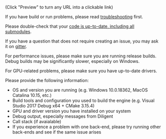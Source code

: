(Click "Preview" to turn any URL into a clickable link)

If you have build or run problems, please read [troubleshooting](https://github.com/DiligentGraphics/DiligentEngine/blob/master/Troubleshooting.md) first.

Please double-check that your [code is up-to-date, including all submodules](https://github.com/DiligentGraphics/DiligentEngine#cloning-the-repository).

If you have a question that does not require creating an issue, you may ask it on [gitter](https://gitter.im/diligent-engine/Lobby).

For performance issues, please make sure you are running release builds. Debug builds may be significantly slower, especially on Windows.

For GPU-related problems, please make sure you have up-to-date drivers.

Please provide the following information:

- OS and version you are running (e.g. Windows 10.0.18362, MacOS Catalina 10.15, etc.)
- Build tools and configuration you used to build the engine (e.g. Visual Studio 2017 Debug x64 + CMake 3.15.4)
- GPU and driver version you have installed on your system
- Debug output, especially messages from Diligent
- Call stack (if avaialable)
- If you experience a problem with one back-end, please try running other back-ends and see if the same issue arises
